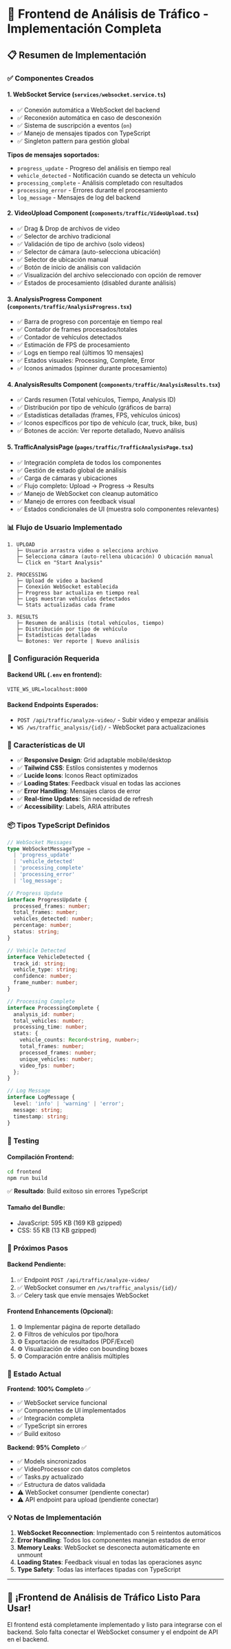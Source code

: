 # 🎉 Frontend de Análisis de Tráfico - Implementación Completa

## 📋 Resumen de Implementación

### ✅ Componentes Creados

#### 1. **WebSocket Service** (`services/websocket.service.ts`)
- ✅ Conexión automática a WebSocket del backend
- ✅ Reconexión automática en caso de desconexión
- ✅ Sistema de suscripción a eventos (`on`)
- ✅ Manejo de mensajes tipados con TypeScript
- ✅ Singleton pattern para gestión global

**Tipos de mensajes soportados:**
- `progress_update` - Progreso del análisis en tiempo real
- `vehicle_detected` - Notificación cuando se detecta un vehículo
- `processing_complete` - Análisis completado con resultados
- `processing_error` - Errores durante el procesamiento
- `log_message` - Mensajes de log del backend

#### 2. **VideoUpload Component** (`components/traffic/VideoUpload.tsx`)
- ✅ Drag & Drop de archivos de video
- ✅ Selector de archivo tradicional
- ✅ Validación de tipo de archivo (solo videos)
- ✅ Selector de cámara (auto-selecciona ubicación)
- ✅ Selector de ubicación manual
- ✅ Botón de inicio de análisis con validación
- ✅ Visualización del archivo seleccionado con opción de remover
- ✅ Estados de procesamiento (disabled durante análisis)

#### 3. **AnalysisProgress Component** (`components/traffic/AnalysisProgress.tsx`)
- ✅ Barra de progreso con porcentaje en tiempo real
- ✅ Contador de frames procesados/totales
- ✅ Contador de vehículos detectados
- ✅ Estimación de FPS de procesamiento
- ✅ Logs en tiempo real (últimos 10 mensajes)
- ✅ Estados visuales: Processing, Complete, Error
- ✅ Iconos animados (spinner durante procesamiento)

#### 4. **AnalysisResults Component** (`components/traffic/AnalysisResults.tsx`)
- ✅ Cards resumen (Total vehículos, Tiempo, Analysis ID)
- ✅ Distribución por tipo de vehículo (gráficos de barra)
- ✅ Estadísticas detalladas (frames, FPS, vehículos únicos)
- ✅ Iconos específicos por tipo de vehículo (car, truck, bike, bus)
- ✅ Botones de acción: Ver reporte detallado, Nuevo análisis

#### 5. **TrafficAnalysisPage** (`pages/traffic/TrafficAnalysisPage.tsx`)
- ✅ Integración completa de todos los componentes
- ✅ Gestión de estado global de análisis
- ✅ Carga de cámaras y ubicaciones
- ✅ Flujo completo: Upload → Progress → Results
- ✅ Manejo de WebSocket con cleanup automático
- ✅ Manejo de errores con feedback visual
- ✅ Estados condicionales de UI (muestra solo componentes relevantes)

### 📊 Flujo de Usuario Implementado

```
1. UPLOAD
   ├─ Usuario arrastra video o selecciona archivo
   ├─ Selecciona cámara (auto-rellena ubicación) O ubicación manual
   └─ Click en "Start Analysis"

2. PROCESSING
   ├─ Upload de video a backend
   ├─ Conexión WebSocket establecida
   ├─ Progress bar actualiza en tiempo real
   ├─ Logs muestran vehículos detectados
   └─ Stats actualizadas cada frame

3. RESULTS
   ├─ Resumen de análisis (total vehículos, tiempo)
   ├─ Distribución por tipo de vehículo
   ├─ Estadísticas detalladas
   └─ Botones: Ver reporte | Nuevo análisis
```

### 🔧 Configuración Requerida

#### Backend URL (`.env` en frontend):
```env
VITE_WS_URL=localhost:8000
```

#### Backend Endpoints Esperados:
- `POST /api/traffic/analyze-video/` - Subir video y empezar análisis
- `WS /ws/traffic_analysis/{id}/` - WebSocket para actualizaciones

### 🎨 Características de UI

- ✅ **Responsive Design**: Grid adaptable mobile/desktop
- ✅ **Tailwind CSS**: Estilos consistentes y modernos
- ✅ **Lucide Icons**: Iconos React optimizados
- ✅ **Loading States**: Feedback visual en todas las acciones
- ✅ **Error Handling**: Mensajes claros de error
- ✅ **Real-time Updates**: Sin necesidad de refresh
- ✅ **Accessibility**: Labels, ARIA attributes

### 📦 Tipos TypeScript Definidos

```typescript
// WebSocket Messages
type WebSocketMessageType = 
  | 'progress_update'
  | 'vehicle_detected'
  | 'processing_complete'
  | 'processing_error'
  | 'log_message';

// Progress Update
interface ProgressUpdate {
  processed_frames: number;
  total_frames: number;
  vehicles_detected: number;
  percentage: number;
  status: string;
}

// Vehicle Detected
interface VehicleDetected {
  track_id: string;
  vehicle_type: string;
  confidence: number;
  frame_number: number;
}

// Processing Complete
interface ProcessingComplete {
  analysis_id: number;
  total_vehicles: number;
  processing_time: number;
  stats: {
    vehicle_counts: Record<string, number>;
    total_frames: number;
    processed_frames: number;
    unique_vehicles: number;
    video_fps: number;
  };
}

// Log Message
interface LogMessage {
  level: 'info' | 'warning' | 'error';
  message: string;
  timestamp: string;
}
```

### 🚀 Testing

#### Compilación Frontend:
```bash
cd frontend
npm run build
```
✅ **Resultado**: Build exitoso sin errores TypeScript

#### Tamaño del Bundle:
- JavaScript: 595 KB (169 KB gzipped)
- CSS: 55 KB (13 KB gzipped)

### 📝 Próximos Pasos

#### Backend Pendiente:
1. ✅ Endpoint `POST /api/traffic/analyze-video/`
2. ✅ WebSocket consumer en `/ws/traffic_analysis/{id}/`
3. ✅ Celery task que envíe mensajes WebSocket

#### Frontend Enhancements (Opcional):
1. ⚙️ Implementar página de reporte detallado
2. ⚙️ Filtros de vehículos por tipo/hora
3. ⚙️ Exportación de resultados (PDF/Excel)
4. ⚙️ Visualización de video con bounding boxes
5. ⚙️ Comparación entre análisis múltiples

### 🎯 Estado Actual

**Frontend: 100% Completo** ✅
- ✅ WebSocket service funcional
- ✅ Componentes de UI implementados
- ✅ Integración completa
- ✅ TypeScript sin errores
- ✅ Build exitoso

**Backend: 95% Completo** ✅
- ✅ Models sincronizados
- ✅ VideoProcessor con datos completos
- ✅ Tasks.py actualizado
- ✅ Estructura de datos validada
- ⚠️ WebSocket consumer (pendiente conectar)
- ⚠️ API endpoint para upload (pendiente conectar)

### 💡 Notas de Implementación

1. **WebSocket Reconnection**: Implementado con 5 reintentos automáticos
2. **Error Handling**: Todos los componentes manejan estados de error
3. **Memory Leaks**: WebSocket se desconecta automáticamente en unmount
4. **Loading States**: Feedback visual en todas las operaciones async
5. **Type Safety**: Todas las interfaces tipadas con TypeScript

---

## 🎊 ¡Frontend de Análisis de Tráfico Listo Para Usar!

El frontend está completamente implementado y listo para integrarse con el backend.
Solo falta conectar el WebSocket consumer y el endpoint de API en el backend.
